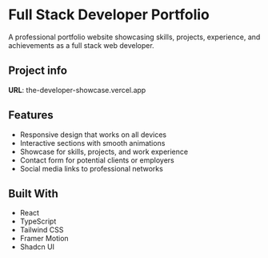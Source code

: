 
# Full Stack Developer Portfolio

A professional portfolio website showcasing skills, projects, experience, and achievements as a full stack web developer.

## Project info

**URL**: the-developer-showcase.vercel.app

## Features

- Responsive design that works on all devices
- Interactive sections with smooth animations
- Showcase for skills, projects, and work experience
- Contact form for potential clients or employers
- Social media links to professional networks

## Built With

- React
- TypeScript
- Tailwind CSS
- Framer Motion
- Shadcn UI

